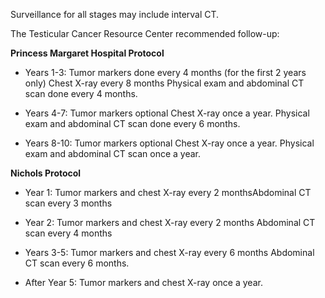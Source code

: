 Surveillance for all stages may include interval CT.

The Testicular Cancer Resource Center recommended follow-up:

**Princess Margaret Hospital Protocol**

- Years 1-3: Tumor markers done every 4 months (for the first 2 years only) Chest X-ray every 8 months Physical exam and abdominal CT scan done every 4 months.

- Years 4-7: Tumor markers optional Chest X-ray once a year. Physical exam and abdominal CT scan done every 6 months.

- Years 8-10: Tumor markers optional Chest X-ray once a year. Physical exam and abdominal CT scan once a year.

**Nichols Protocol**

- Year 1: Tumor markers and chest X-ray every 2 monthsAbdominal CT scan every 3 months

- Year 2: Tumor markers and chest X-ray every 2 months Abdominal CT scan every 4 months

- Years 3-5: Tumor markers and chest X-ray every 6 months Abdominal CT scan every 6 months.

- After Year 5: Tumor markers and chest X-ray once a year.